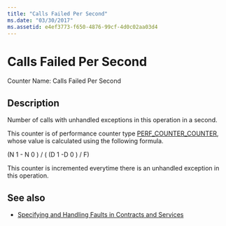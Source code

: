 ```yaml
---
title: "Calls Failed Per Second"
ms.date: "03/30/2017"
ms.assetid: e4ef3773-f650-4876-99cf-4d0c02aa03d4
---
```

# Calls Failed Per Second
Counter Name: Calls Failed Per Second  
  
## Description  
 Number of calls with unhandled exceptions in this operation in a second.  
  
 This counter is of performance counter type [PERF_COUNTER_COUNTER](https://go.microsoft.com/fwlink/?LinkID=94649), whose value is calculated using the following formula.  
  
 (N 1 - N 0 ) / ( (D 1 -D 0 ) / F)  
  
 This counter is incremented everytime there is an unhandled exception in this operation.  
  
## See also
- [Specifying and Handling Faults in Contracts and Services](../../../../../docs/framework/wcf/specifying-and-handling-faults-in-contracts-and-services.md)
